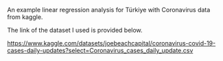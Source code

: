 An example linear regression analysis for Türkiye with Coronavirus data from kaggle.

The link of the dataset I used is provided below.

https://www.kaggle.com/datasets/joebeachcapital/coronavirus-covid-19-cases-daily-updates?select=Coronavirus_cases_daily_update.csv

